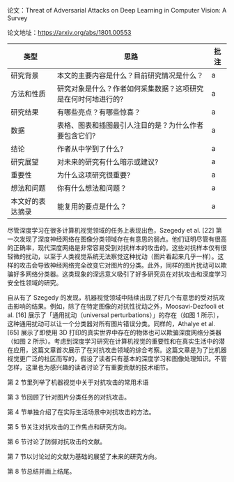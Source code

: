 
论文：Threat of Adversarial Attacks on Deep Learning in Computer Vision: A Survey

论文地址：https://arxiv.org/abs/1801.00553

| 类型 | 思路 | 批注 |
| --- | --- | --- |
| 研究背景 | 本文的主要内容是什么？目前研究情况是什么？| a |
| 方法和性质 | 研究对象是什么？作者如何采集数据？这项研究是在何时何地进行的? | a |
| 研究结果 | 有哪些亮点？有哪些惊喜？| a |
| 数据 | 表格、图表和插图最引人注目的是？为什么作者要包含它们? | a |
| 结论 | 作者从中学到了什么? | a|
| 研究展望 | 对未来的研究有什么暗示或建议? | a |
| 重要性 |为什么这项研究很重要?| a |
| 想法和问题 | 你有什么想法和问题？ | a |
| 本文好的表达摘录 | 能复用的要点是什么？ | a |

尽管深度学习在很多计算机视觉领域的任务上表现出色，Szegedy et al. [22] 第一次发现了深度神经网络在图像分类领域存在有意思的弱点。他们证明尽管有很高的正确率，现代深度网络是非常容易受到对抗样本的攻击的。这些对抗样本仅有很轻微的扰动，以至于人类视觉系统无法察觉这种扰动（图片看起来几乎一样）。这样的攻击会导致神经网络完全改变它对图片的分类。此外，同样的图片扰动可以欺骗好多网络分类器。这类现象的深远意义吸引了好多研究员在对抗攻击和深度学习安全性领域的研究。

自从有了 Szegedy 的发现，机器视觉领域中陆续出现了好几个有意思的受对抗攻击影响的结果。例如，除了在特定图像的对抗性扰动之外，Moosavi-Dezfooli et al. [16] 展示了「通用扰动（universal perturbations）」的存在（如图 1 所示），这种通用扰动可以让一个分类器对所有图片错误分类。同样的，Athalye et al. [65] 展示了即使用 3D 打印的真实世界中存在的物体也可以欺骗深度网络分类器（如图 2 所示）。考虑到深度学习研究在计算机视觉的重要性和在真实生活中的潜在应用，这篇文章首次展示了在对抗攻击领域的综合考察。这篇文章是为了比机器视觉更广泛的社区而写的，假设了读者只有基本的深度学习和图像处理知识。不管怎样，这里也为感兴趣的读者讨论了有重要贡献的技术细节。

第 2 节里列举了机器视觉中关于对抗攻击的常用术语

第 3 节回顾了针对图片分类任务的对抗攻击。

第 4 节单独介绍了在实际生活场景中对抗攻击的方法。

第 5 节关注对抗攻击的工作焦点和研究方向。

第 6 节讨论了防御对抗攻击的文献。

第 7 节以讨论过的文献为基础的展望了未来的研究方向。

第 8 节总结并画上结尾。
